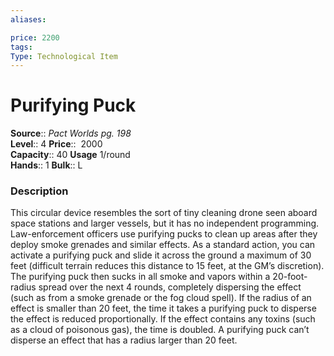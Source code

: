 ```yaml
---
aliases: 

price: 2200
tags: 
Type: Technological Item
---
```


# Purifying Puck

**Source**:: _Pact Worlds pg. 198_  
**Level**:: 4
**Price**::  2000  
**Capacity**:: 40 **Usage** 1/round  
**Hands**:: 1
**Bulk**:: L

### Description

This circular device resembles the sort of tiny cleaning drone seen aboard space stations and larger vessels, but it has no independent programming. Law-enforcement officers use purifying pucks to clean up areas after they deploy smoke grenades and similar effects. As a standard action, you can activate a purifying puck and slide it across the ground a maximum of 30 feet (difficult terrain reduces this distance to 15 feet, at the GM’s discretion). The purifying puck then sucks in all smoke and vapors within a 20-foot-radius spread over the next 4 rounds, completely dispersing the effect (such as from a smoke grenade or the fog cloud spell). If the radius of an effect is smaller than 20 feet, the time it takes a purifying puck to disperse the effect is reduced proportionally. If the effect contains any toxins (such as a cloud of poisonous gas), the time is doubled. A purifying puck can’t disperse an effect that has a radius larger than 20 feet.
